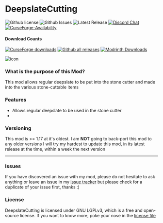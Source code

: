 # DeepslateCutting
![Github license](https://img.shields.io/github/license/NoComment1105/DeepslateCutting.svg?label=License)
![Github Issues](https://img.shields.io/github/issues/NoComment1105/DeepslateCutting.svg?label=Issues)
![Latest Release](https://img.shields.io/github/v/release/NoComment1105/DeepslateCutting?label=Latest%20Release)
[![Discord Chat](https://img.shields.io/badge/Chat%20on-Discord-7289DA)](https://discord.gg/28N2Eeq2tT)
[![CurseForge-Availability](http://cf.way2muchnoise.eu/versions/deepslatecutting.svg)](https://www.curseforge.com/minecraft/mc-mods/deepslatecutting)


#### Download Counts
[![CurseForge downloads](http://cf.way2muchnoise.eu/full_504899_downloads.svg)](https://www.curseforge.com/minecraft/mc-mods/deepslatecutting)
[![Github all releases](https://img.shields.io/github/downloads/NoComment1105/DeepslateCutting/total.svg?label=Downloads%20From%20GH)](https://github.com/NoComment1105/Deepslate/releases/)
[![Modrinth Downloads](https://img.shields.io/badge/dynamic/json?color=blue&label=Modrinth&query=downloads&url=https://api.modrinth.com/v2/project/IiuFShHs)](https://modrinth.com/mod/deepslatecutting)

![icon](fabric/src/main/resources/assets/deepslatecutting/icon.png)

### What is the purpose of this Mod?
This mod allows regular deepslate to be put into the stone cutter and made into the various stone-cuttable items

### Features
* Allows regular deepslate to be used in the stone cutter
* 
### Versioning
This mod is >= 1.17 at it's oldest. I am **NOT** going to back-port this mod to any older versions
I will try my hardest to update this mod, in its latest release at the time, within a week the next version

----

### Issues
If you have discovered an issue with my mod, please do not hesitate to ask anything or leave an issue in my [issue tracker](https://www.github.com/NoComment1105/DeepslateCutting-fabric/issues) but please check for a duplicate of your issue first, thanks :)

### License
DeepslateCutting is licensed under GNU LGPLv3, which is a free and open-source license. If you want to know more, poke 
your nose in the [license file](https://github.com/NoComment1105/DeepslateCutting/blob/1.17.x/main/LICENSE)
